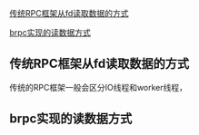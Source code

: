 [传统RPC框架从fd读取数据的方式](#传统RPC框架从fd读取数据的方式)

[brpc实现的读数据方式](#brpc实现的读数据方式)

## 传统RPC框架从fd读取数据的方式
传统的RPC框架一般会区分IO线程和worker线程，

## brpc实现的读数据方式
